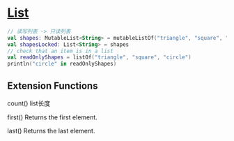 # [List](https://kotlinlang.org/api/latest/jvm/stdlib/kotlin.collections/-list/)

```kotlin
// 读写列表 -> 只读列表
val shapes: MutableList<String> = mutableListOf("triangle", "square", "circle")
val shapesLocked: List<String> = shapes
// check that an item is in a list
val readOnlyShapes = listOf("triangle", "square", "circle")
println("circle" in readOnlyShapes)
```

## Extension Functions

count() list长度

first() Returns the first element.

last() Returns the last element.
